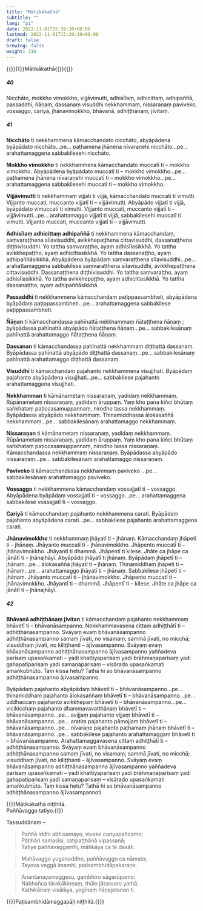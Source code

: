 ```yaml
---
title: "Mātikākathā"
subtitle: ""
lang: "pi"
date: 2022-11-01T15:39:30+08:00
lastmod: 2022-11-01T15:39:30+08:00
draft: false
brewing: false
weight: 310
---
```



{{<subtitle>}}{{<suttalink src="ps3.10">}}Mātikākathā{{</suttalink>}}{{</subtitle>}}

##### 40

Nicchāto, mokkho vimokkho, vijjāvimutti, adhisīlaṃ, adhicittaṃ, adhipaññā, passaddhi, ñāṇaṃ, dassanaṃ visuddhi nekkhammaṃ, nissaraṇaṃ paviveko, vossaggo, cariyā, jhānavimokkho, bhāvanā, adhiṭṭhānaṃ, jīvitaṃ.

##### 41

**Nicchāto** ti nekkhammena kāmacchandato nicchāto, abyāpādena byāpādato nicchāto…pe… paṭhamena jhānena nīvaraṇehi nicchāto…pe… arahattamaggena sabbakilesehi nicchāto.

**Mokkho vimokkho** ti nekkhammena kāmacchandato muccatī ti – mokkho vimokkho. Abyāpādena byāpādato muccatī ti – mokkho vimokkho…pe… paṭhamena jhānena nīvaraṇehi muccatī ti – mokkho vimokkho…pe… arahattamaggena sabbakilesehi muccatī ti – mokkho vimokkho.

**Vijjāvimuttī** ti nekkhammaṃ vijjatī ti vijjā, kāmacchandato muccatī ti vimutti. Vijjanto muccati, muccanto vijjatī ti – vijjāvimutti. Abyāpādo vijjatī ti vijjā, byāpādato vimuccatī ti vimutti. Vijjanto muccati, muccanto vijjatī ti – vijjāvimutti…pe… arahattamaggo vijjatī ti vijjā, sabbakilesehi muccatī ti vimutti. Vijjanto muccati, muccanto vijjatī ti – vijjāvimutti.

**Adhisīlaṃ adhicittaṃ adhipaññā** ti nekkhammena kāmacchandaṃ, saṃvaraṭṭhena sīlavisuddhi, avikkhepaṭṭhena cittavisuddhi, dassanaṭṭhena diṭṭhivisuddhi. Yo tattha saṃvaraṭṭho, ayaṃ adhisīlasikkhā. Yo tattha avikkhepaṭṭho, ayaṃ adhicittasikkhā. Yo tattha dassanaṭṭho, ayaṃ adhipaññāsikkhā. Abyāpādena byāpādaṃ saṃvaraṭṭhena sīlavisuddhi…pe… arahattamaggena sabbakilese saṃvaraṭṭhena sīlavisuddhi, avikkhepaṭṭhena cittavisuddhi. Dassanaṭṭhena diṭṭhivisuddhi. Yo tattha saṃvaraṭṭho, ayaṃ adhisīlasikkhā. Yo tattha avikkhepaṭṭho, ayaṃ adhicittasikkhā. Yo tattha dassanaṭṭho, ayaṃ adhipaññāsikkhā.

**Passaddhī** ti nekkhammena kāmacchandaṃ paṭippassambheti, abyāpādena byāpādaṃ paṭippassambheti…pe… arahattamaggena sabbakilese paṭippassambheti.

**Ñāṇan** ti kāmacchandassa pahīnattā nekkhammaṃ ñātaṭṭhena ñāṇaṃ ; byāpādassa pahīnattā abyāpādo ñātaṭṭhena ñāṇaṃ…pe… sabbakilesānaṃ pahīnattā arahattamaggo ñātaṭṭhena ñāṇaṃ.

**Dassanan** ti kāmacchandassa pahīnattā nekkhammaṃ diṭṭhattā dassanaṃ. Byāpādassa pahīnattā abyāpādo diṭṭhattā dassanaṃ…pe… sabbakilesānaṃ pahīnattā arahattamaggo diṭṭhattā dassanaṃ.

**Visuddhī** ti kāmacchandaṃ pajahanto nekkhammena visujjhati. Byāpādaṃ pajahanto abyāpādena visujjhati…pe… sabbakilese pajahanto arahattamaggena visujjhati.

**Nekkhamman** ti kāmānametaṃ nissaraṇaṃ, yadidaṃ nekkhammaṃ. Rūpānametaṃ nissaraṇaṃ, yadidaṃ āruppaṃ. Yaṃ kho pana kiñci bhūtaṃ saṅkhataṃ paṭiccasamuppannaṃ, nirodho tassa nekkhammaṃ. Byāpādassa abyāpādo nekkhammaṃ. Thinamiddhassa ālokasaññā nekkhammaṃ…pe… sabbakilesānaṃ arahattamaggo nekkhammaṃ.

**Nissaraṇan** ti kāmānametaṃ nissaraṇaṃ, yadidaṃ nekkhammaṃ. Rūpānametaṃ nissaraṇaṃ, yadidaṃ āruppaṃ. Yaṃ kho pana kiñci bhūtaṃ saṅkhataṃ paṭiccasamuppannaṃ, nirodho tassa nissaraṇaṃ. Kāmacchandassa nekkhammaṃ nissaraṇaṃ. Byāpādassa abyāpādo nissaraṇaṃ…pe… sabbakilesānaṃ arahattamaggo nissaraṇaṃ.

**Paviveko** ti kāmacchandassa nekkhammaṃ paviveko …pe… sabbakilesānaṃ arahattamaggo paviveko.

**Vossaggo** ti nekkhammena kāmacchandaṃ vossajjatī ti – vossaggo. Abyāpādena byāpādaṃ vossajjatī ti – vossaggo…pe… arahattamaggena sabbakilese vossajjatī ti – vossaggo.

**Cariyā** ti kāmacchandaṃ pajahanto nekkhammena carati. Byāpādaṃ pajahanto abyāpādena carati…pe… sabbakilese pajahanto arahattamaggena carati.

**Jhānavimokkho** ti nekkhammaṃ jhāyatī ti – jhānaṃ. Kāmacchandaṃ jhāpetī ti – jhānaṃ. Jhāyanto muccatī ti – jhānavimokkho. Jhāpento muccatī ti – jhānavimokkho. Jhāyantī ti dhammā. Jhāpentī ti kilese. Jhāte ca jhāpe ca jānātī ti – jhānajhāyī. Abyāpādo jhāyatī ti jhānaṃ. Byāpādaṃ jhāpetī ti – jhānaṃ…pe… ālokasaññā jhāyatī ti – jhānaṃ. Thinamiddhaṃ jhāpetī ti – jhānaṃ…pe… arahattamaggo jhāyatī ti – jhānaṃ. Sabbakilese jhāpetī ti – jhānaṃ. Jhāyanto muccatī ti – jhānavimokkho. Jhāpento muccatī ti – jhānavimokkho. Jhāyantī ti – dhammā. Jhāpentī ti – kilese. Jhāte ca jhāpe ca jānātī ti – jhānajhāyī.

##### 42

**Bhāvanā adhiṭṭhānaṃ jīvitan** ti kāmacchandaṃ pajahanto nekkhammaṃ bhāvetī ti – bhāvanāsampanno. Nekkhammavasena cittaṃ adhiṭṭhātī ti – adhiṭṭhānasampanno. Svāyaṃ evaṃ bhāvanāsampanno adhiṭṭhānasampanno samaṃ jīvati, no visamaṃ; sammā jīvati, no micchā; visuddhaṃ jīvati, no kiliṭṭhanti – ājīvasampanno. Svāyaṃ evaṃ bhāvanāsampanno adhiṭṭhānasampanno ājīvasampanno yaññadeva parisaṃ upasaṅkamati – yadi khattiyaparisaṃ yadi brāhmaṇaparisaṃ yadi gahapatiparisaṃ yadi samaṇaparisaṃ – visārado upasaṅkamati amaṅkubhūto. Taṃ kissa hetu? Tathā hi so bhāvanāsampanno adhiṭṭhānasampanno ājīvasampanno.

Byāpādaṃ pajahanto abyāpādaṃ bhāvetī ti – bhāvanāsampanno…pe… thinamiddhaṃ pajahanto ālokasaññaṃ bhāvetī ti – bhāvanāsampanno…pe… uddhaccaṃ pajahanto avikkhepaṃ bhāvetī ti – bhāvanāsampanno…pe… vicikicchaṃ pajahanto dhammavavatthānaṃ bhāvetī ti – bhāvanāsampanno…pe… avijjaṃ pajahanto vijjaṃ bhāvetī ti – bhāvanāsampanno…pe… aratiṃ pajahanto pāmojjaṃ bhāvetī ti – bhāvanāsampanno…pe… nīvaraṇe pajahanto paṭhamaṃ jhānaṃ bhāvetī ti – bhāvanāsampanno…pe… sabbakilese pajahanto arahattamaggaṃ bhāvetī ti – bhāvanāsampanno. Arahattamaggavasena cittaṃ adhiṭṭhātī ti – adhiṭṭhānasampanno. Svāyaṃ evaṃ bhāvanāsampanno adhiṭṭhānasampanno samaṃ jīvati, no visamaṃ; sammā jīvati, no micchā; visuddhaṃ jīvati, no kiliṭṭhanti – ājīvasampanno. Svāyaṃ evaṃ bhāvanāsampanno adhiṭṭhānasampanno ājīvasampanno yaññadeva parisaṃ upasaṅkamati – yadi khattiyaparisaṃ yadi brāhmaṇaparisaṃ yadi gahapatiparisaṃ yadi samaṇaparisaṃ – visārado upasaṅkamati amaṅkubhūto. Taṃ kissa hetu? Tathā hi so bhāvanāsampanno adhiṭṭhānasampanno ājīvasampannoti.

{{<eof>}}Mātikākathā niṭṭhitā.<br>Paññāvaggo tatiyo.{{</eof>}}

Tassuddānaṃ –

> Paññā iddhi abhisamayo, viveko cariyapañcamo;  
> Pāṭihāri samasīsi, satipaṭṭhānā vipassanā;  
> Tatiye paññāvaggamhi, mātikāya ca te dasāti.

> Mahāvaggo yuganaddho, paññāvaggo ca nāmato;  
> Tayova vaggā imamhi, paṭisambhidāpakaraṇe.

> Anantanayamaggesu, gambhīro sāgarūpamo;  
> Nabhañca tārakākiṇṇaṃ, thūlo jātassaro yathā;  
> Kathikānaṃ visālāya, yogīnaṃ ñāṇajotanan ti.

{{<eof>}}Paṭisambhidāmaggapāḷi niṭṭhitā.{{</eof>}}